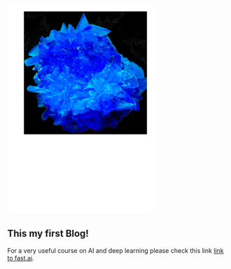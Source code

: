 ![Image of fast.ai logo](images/cristallo_solf_rame.png)

## This my first Blog!

For a very useful course on AI and deep learning please check this link [link to fast.ai](https://www.fast.ai).
